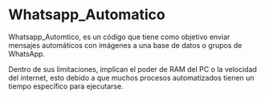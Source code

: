 # Whatsapp_Automatico
Whatsapp_Automtico, es un código que tiene como objetivo enviar mensajes automáticos con imágenes a una base de datos o grupos de WhatsApp.

Dentro de sus limitaciones, implican el poder de RAM del PC o la velocidad del internet, esto debido a que muchos procesos automatizados tienen un tiempo específico para ejecutarse.

